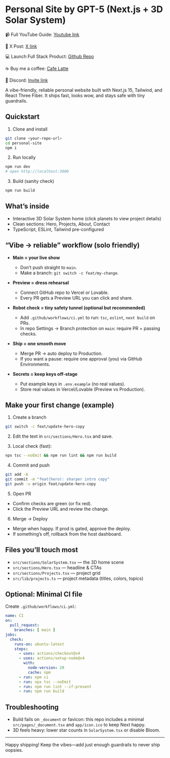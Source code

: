 # Personal Site by GPT-5 (Next.js + 3D Solar System)

📹 Full YouTube Guide: [Youtube link](https://www.youtube.com/watch?v=dSS6DgErZXA&list=PLE9hy4A7ZTmpGq7GHf5tgGFWh2277AeDR&index=21)

🚀 X Post: [X link](https://x.com/ShenSeanChen/status/1947796273899139530)

💻 Launch Full Stack Product: [Github Repo](https://github.com/ShenSeanChen/launch-mvp-stripe-nextjs-supabase)

☕️ Buy me a coffee: [Cafe Latte](https://buy.stripe.com/5kA176bA895ggog4gh)

🤖️ Discord: [Invite link](https://discord.com/invite/TKKPzZheua)

A vibe-friendly, reliable personal website built with Next.js 15, Tailwind, and React Three Fiber. It ships fast, looks wow, and stays safe with tiny guardrails.

## Quickstart

1) Clone and install
```bash
git clone <your-repo-url>
cd personal-site
npm i
```

2) Run locally
```bash
npm run dev
# open http://localhost:3000
```

3) Build (sanity check)
```bash
npm run build
```

## What’s inside
- Interactive 3D Solar System home (click planets to view project details)
- Clean sections: Hero, Projects, About, Contact
- TypeScript, ESLint, Tailwind pre-configured

## “Vibe → reliable” workflow (solo friendly)

- **Main = your live show**
  - Don’t push straight to `main`.
  - Make a branch: `git switch -c feat/my-change`.

- **Preview = dress rehearsal**
  - Connect GitHub repo to Vercel or Lovable.
  - Every PR gets a Preview URL you can click and share.

- **Robot check = tiny safety tunnel (optional but recommended)**
  - Add `.github/workflows/ci.yml` to run: `tsc`, `eslint`, `next build` on PRs.
  - In repo Settings → Branch protection on `main`: require PR + passing checks.

- **Ship = one smooth move**
  - Merge PR → auto deploy to Production.
  - If you want a pause: require one approval (you) via GitHub Environments.

- **Secrets = keep keys off-stage**
  - Put example keys in `.env.example` (no real values).
  - Store real values in Vercel/Lovable (Preview vs Production).

## Make your first change (example)

1) Create a branch
```bash
git switch -c feat/update-hero-copy
```

2) Edit the text in `src/sections/Hero.tsx` and save.

3) Local check (fast):
```bash
npx tsc --noEmit && npm run lint && npm run build
```

4) Commit and push
```bash
git add -A
git commit -m "feat(hero): sharper intro copy"
git push -u origin feat/update-hero-copy
```

5) Open PR
- Confirm checks are green (or fix red).
- Click the Preview URL and review the change.

6) Merge → Deploy
- Merge when happy. If prod is gated, approve the deploy.
- If something’s off, rollback from the host dashboard.

## Files you’ll touch most
- `src/sections/SolarSystem.tsx` — the 3D home scene
- `src/sections/Hero.tsx` — headline & CTAs
- `src/sections/Projects.tsx` — project grid
- `src/lib/projects.ts` — project metadata (titles, colors, topics)

## Optional: Minimal CI file
Create `.github/workflows/ci.yml`:
```yaml
name: CI
on:
  pull_request:
    branches: [ main ]
jobs:
  check:
    runs-on: ubuntu-latest
    steps:
      - uses: actions/checkout@v4
      - uses: actions/setup-node@v4
        with:
          node-version: 20
          cache: npm
      - run: npm ci
      - run: npx tsc --noEmit
      - run: npm run lint --if-present
      - run: npm run build
```

## Troubleshooting
- Build fails on `_document` or favicon: this repo includes a minimal `src/pages/_document.tsx` and `app/icon.ico` to keep Next happy.
- 3D feels heavy: lower star counts in `SolarSystem.tsx` or disable Bloom.

---

Happy shipping! Keep the vibes—add just enough guardrails to never ship oopsies.

